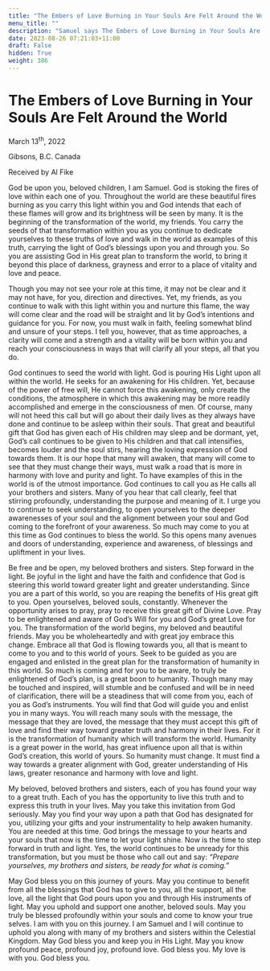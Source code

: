 ```yaml
---
title: "The Embers of Love Burning in Your Souls Are Felt Around the World"
menu_title: ""
description: "Samuel says The Embers of Love Burning in Your Souls Are Felt Around the World"
date: 2023-08-26 07:21:03+11:00
draft: False
hidden: True
weight: 386
---
```

# The Embers of Love Burning in Your Souls Are Felt Around the World

March 13<sup>th</sup>, 2022

Gibsons, B.C. Canada

Received by Al Fike   


God be upon you, beloved children, I am Samuel. God is stoking the fires of love within each one of you. Throughout the world are these beautiful fires burning as you carry this light within you and God intends that each of these flames will grow and its brightness will be seen by many. It is the beginning of the transformation of the world, my friends. You carry the seeds of that transformation within you as you continue to dedicate yourselves to these truths of love and walk in the world as examples of this truth, carrying the light of God’s blessings upon you and through you. So you are assisting God in His great plan to transform the world, to bring it beyond this place of darkness, grayness and error to a place of vitality and love and peace.

Though you may not see your role at this time, it may not be clear and it may not have, for you, direction and directives. Yet, my friends, as you continue to walk with this light within you and nurture this flame, the way will come clear and the road will be straight and lit by God’s intentions and guidance for you. For now, you must walk in faith, feeling somewhat blind and unsure of your steps.  I tell you, however, that as time approaches, a clarity will come and a strength and a vitality will be born within you and reach your consciousness in ways that will clarify all your steps, all that you do.

God continues to seed the world with light. God is pouring His Light upon all within the world. He seeks for an awakening for His children. Yet,  because of the power of free will, He cannot force this awakening, only create the conditions, the atmosphere in which this awakening may be more readily accomplished and emerge in the consciousness of men. Of course, many will not heed this call but will go about their daily lives as they always have done and continue to be asleep within their souls. That great and beautiful gift that God has given each of His children may sleep and be dormant, yet,  God’s call continues to be given to His children and that call intensifies, becomes louder and the soul stirs, hearing the loving expression of God towards them. It is our hope that many will awaken, that many will come to see that they must change their ways, must walk a road that is more in harmony with love and purity and light. 
To have examples of this in the world is of the utmost importance. God continues to call you as He calls all your brothers and sisters. Many of you hear that call clearly, feel that stirring profoundly, understanding the purpose and meaning of it. I urge you to continue to seek understanding, to open yourselves to the deeper awarenesses of your soul and the alignment between your soul and God coming to the forefront of your awareness. So much may come to you at this time as God continues to bless the world. So this opens many avenues and doors of understanding, experience and awareness, of blessings and upliftment in your lives. 

Be free and be open, my beloved brothers and sisters. Step forward in the light. Be joyful in the light and have the faith and confidence that God is steering this world toward greater light and greater understanding. Since you are a part of this world, so you are reaping the benefits of His great gift to you. Open yourselves, beloved souls, constantly. Whenever the opportunity arises to pray, pray to receive this great gift of Divine Love. Pray to be enlightened and aware of God’s Will for you and God’s great Love for you.
The transformation of the world begins, my beloved and beautiful friends. May you be wholeheartedly and with great joy embrace this change. Embrace all that God is flowing towards you, all that is meant to come to you and to this world of yours. Seek to be guided as you are engaged and enlisted in the great plan for the transformation of humanity in this world. So much is coming and for you to be aware, to truly be enlightened of God’s plan, is a great boon to humanity. Though many may be touched and inspired, will stumble and be confused and will be in need of clarification, there will be a steadiness that will come from you, each of you as God’s instruments. You will find that God will guide you and enlist you in many ways. You will reach many souls with the message, the message that they are loved, the message that they must accept this gift of love and find their way toward greater truth and harmony in their lives. For it is the transformation of humanity which will transform the world. Humanity is a great power in the world, has great influence upon all that is within God’s creation, this world of yours. So humanity must change. It must find a way towards a greater alignment with God, greater understanding of His laws, greater resonance and harmony with love and light.

My beloved, beloved brothers and sisters, each of you has found your way to a great truth. Each of you has the opportunity to live this truth and to express this truth in your lives. May you take this invitation from God seriously. May you find your way upon a path that God has designated for you, utilizing your gifts and your instrumentality to help awaken humanity. You are needed at this time. God brings the message to your hearts and your souls that now is the time to let your light shine. Now is the time to step forward in truth and light. Yes, the world continues to be unready for this transformation, but you must be those who call out and say: *“Prepare yourselves, my brothers and sisters, be ready for what is coming.”* 

May God bless you on this journey of yours. May you continue to benefit from all the blessings that God has to give to you, all the support, all the love, all the light that God pours upon you and through His instruments of light. May you uphold and support one another, beloved souls. May you truly be blessed profoundly within your souls and come to know your true selves. I am with you on this journey. I am Samuel and I will continue to uphold you along with many of my brothers and sisters within the Celestial Kingdom. May God bless you and keep you in His Light. May you know profound peace, profound joy, profound love. God bless you. My love is with you. God bless you.